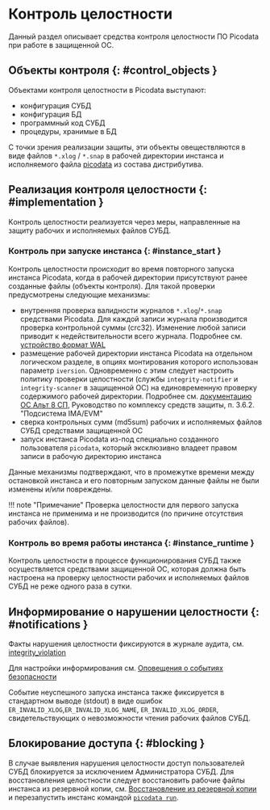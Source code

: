 # Контроль целостности

Данный раздел описывает средства контроля целостности ПО Picodata при
работе в защищенной ОС.

## Объекты контроля {: #control_objects }

<!--
9.1. СУБД 6, 5 класса защиты должна:
- в процессе запуска СУБД самостоятельно или с применением
  сертифицированной ОС контролировать целостность
  - конфигурации СУБД,
  - конфигураций БД,
  - процедур (программного кода) СУБД,
  - процедур (программного кода), хранимых в БД;
-->

Объектами контроля целостности в Picodata выступают:

- конфигурация СУБД
- конфигурация БД
- программный код СУБД
- процедуры, хранимые в БД <!-- TODO link sql routines doc -->

С точки зрения реализации защиты, эти объекты овеществляются в виде
файлов `*.xlog` / `*.snap` в рабочей директории инстанса и исполняемого
файла [picodata](../reference/cli.md) из состава дистрибутива.

## Реализация контроля целостности {: #implementation }

Kонтроль целостности реализуется через меры, направленные на
защиту рабочих и исполняемых файлов СУБД.

### Контроль при запуске инстанса {: #instance_start }

Контроль целостности происходит во время повторного запуска инстанса
Picodata, когда в рабочей директории присутствуют ранее созданные файлы
(объекты контроля). Для такой проверки предусмотрены следующие механизмы:

- внутренняя проверка валидности журналов `*.xlog`/`*.snap` средствами
  Picodata. Для каждой записи журнала производится проверка контрольной
  суммы (crc32). Изменение любой записи приводит к недействительности
  всего журнала. Подробнее см. [устройство формат
  WAL](https://www.tarantool.io/ru/doc/latest/dev_guide/internals/file_formats/#the-snapshot-file-format)
- размещение рабочей директории инстанса Picodata на отдельном
  логическом разделе, в опциях монтирования которого использован
  параметр `iversion`. Одновременно с этим следует настроить политику
  проверки целостности (службы `integrity-notifier` и
  `integrity-scanner` в защищенной ОС) на единовременную проверку
  содержимого рабочей директории. Подробнее см. [документацию ОС Альт 8
  СП](https://www.basealt.ru/altsp/docs), Руководство
  по комплексу средств защиты, п. 3.6.2. "Подсистема IMA/EVM"
- сверка контрольных сумм (md5sum) рабочих и исполняемых файлов СУБД
  средствами защищенной ОС
- запуск инстанса Picodata из-под специально созданного пользователя
  `picodata`, который эксклюзивно владеет правом записи в рабочую
  директорию инстанса

Данные механизмы подтверждают, что в промежутке времени между
остановкой инстанса и его повторным запуском данные файлы не были
изменены и/или повреждены.

!!! note "Примечание"
    Проверка целостности для первого запуска инстанса не применима и не
    производится (по причине отсутствия рабочих файлов).

### Контроль во время работы инстанса {: #instance_runtime }

<!--
9.2. СУБД 4 класса защиты наряду с требованиями, установленными
подпунктом 9.1 пункта 9 настоящих Требований, дополнительно должно
контролировать целостность процедур (программного кода) СУБД, процедур
(программного кода), хранимых в БД, в процессе функционирования СУБД не
реже одного раза в сутки.
-->

Контроль целостности в процессе функционирования СУБД также
осуществляется средствами защищенной ОС, которая должна быть настроена
на проверку целостности рабочих и исполняемых файлов СУБД не реже одного
раза в сутки.

## Информирование о нарушении целостности {: #notifications }

<!--
9.1. СУБД 6, 5 класса защиты должна:
- информировать администратора СУБД о нарушении целостности
  объектов контроля;
- информировать администратора БД о нарушении целостности
  - конфигураций БД,
  - процедур (программного кода), хранимых в БД;
-->

Факты нарушения целостности фиксируются в журнале аудита, см.
[integrity_violation](../reference/audit_events.md#integrity_violation)

Для настройки информирования см. [Оповещения о событиях
безопасности](../tutorial/audit_log.md#notifications)

Событие неуспешного запуска инстанса также фиксируется в стандартном
выводе (stdout) в виде ошибок `ER_INVALID_XLOG`,`ER_INVALID_XLOG_NAME`,
`ER_INVALID_XLOG_ORDER`, свидетельствующих о невозможности чтения
рабочих файлов СУБД.

## Блокирование доступа {: #blocking }

<!--
9.1. СУБД 6, 5 класса защиты должна:
- блокировать доступ пользователей СУБД (за исключением администратора
  СУБД) к СУБД и БД при выявлении нарушения целостности объектов
  контроля;
- блокировать доступ пользователей БД к БД при выявлении нарушения
  целостности конфигураций БД, процедур (программного кода), хранимых
  в БД.
-->

В случае выявления нарушения целостности доступ пользователей СУБД
блокируется за исключением Администратора СУБД. Для восстановления
целостности следует восстановить рабочие файлы инстанса из резервной
копии, см. [Восстановление из резервной
копии](../tutorial/backup.md#local_restore) и перезапустить инстанс
командой [`picodata run`](../reference/cli.md).
